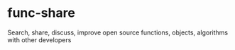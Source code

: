 # func-share
Search, share, discuss, improve open source functions, objects, algorithms with other developers
